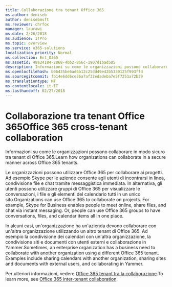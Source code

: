 ```yaml
---
title: Collaborazione tra tenant Office 365
ms.author: deniseb
author: denisebmsft
ms.reviewer: chrfox
manager: laurawi
ms.date: 2/26/2018
ms.audience: ITPro
ms.topic: overview
ms.service: o365-solutions
localization_priority: Normal
ms.collection: Ent_O365
ms.assetid: 48a24184-2868-4bb2-866c-1907d1bad505
description: Informazioni su come le organizzazioni possono collaborare in modo sicuro tra tenant di Office 365.
ms.openlocfilehash: b06435be6ad6b12c25dd49e42b5330125f993ffd
ms.sourcegitcommit: fb14e6dd6ce36a7af32edadeba7e5f7251a72b39
ms.translationtype: MT
ms.contentlocale: it-IT
ms.lasthandoff: 02/27/2018
---
```

# <a name="office-365-cross-tenant-collaboration"></a><span data-ttu-id="d757e-103">Collaborazione tra tenant Office 365</span><span class="sxs-lookup"><span data-stu-id="d757e-103">Office 365 cross-tenant collaboration</span></span>

<span data-ttu-id="d757e-104">Informazioni su come le organizzazioni possono collaborare in modo sicuro tra tenant di Office 365.</span><span class="sxs-lookup"><span data-stu-id="d757e-104">Learn how organizations can collaborate in a secure manner across Office 365 tenants.</span></span>
  
<span data-ttu-id="d757e-p101">Le organizzazioni possono utilizzare Office 365 per collaborare ai progetti. Ad esempio Skype per le aziende consente agli utenti di incontrarsi in linea, condivisione file e chat tramite messaggistica immediata. In alternativa, gli utenti possono utilizzare gruppi di Office 365 per visualizzare le conversazioni, i file e gli elementi del calendario tutti in un unico sito.</span><span class="sxs-lookup"><span data-stu-id="d757e-p101">Organizations can use Office 365 to collaborate on projects. For example, Skype for Business enables people to meet online, share files, and chat via instant messaging. Or, people can use Office 365 groups to have conversations, files, and calendar items all in one place.</span></span>
  
<span data-ttu-id="d757e-p102">In alcuni casi, un'organizzazione ha un'azienda devono collaborare con un'altra organizzazione utilizzando un altro tenant di Office 365. Ad esempio la condivisione dei calendari con un'altra organizzazione, la condivisione siti e documenti con utenti esterni e collaborazione in Yammer.</span><span class="sxs-lookup"><span data-stu-id="d757e-p102">Sometimes, an enterprise organization has a business need to collaborate with another organization using a different Office 365 tenant. Examples include sharing calendars with another organization, sharing sites and documents with external users, and collaborating in Yammer.</span></span>
  
<span data-ttu-id="d757e-110">Per ulteriori informazioni, vedere [Office 365 tenant tra la collaborazione](https://support.office.com/en-us/article/Office-365-inter-tenant-collaboration-eb45fd8b-1d5d-4b0c-9c5a-479dbb176e7d).</span><span class="sxs-lookup"><span data-stu-id="d757e-110">To learn more, see [Office 365 inter-tenant collaboration](https://support.office.com/en-us/article/Office-365-inter-tenant-collaboration-eb45fd8b-1d5d-4b0c-9c5a-479dbb176e7d).</span></span>
